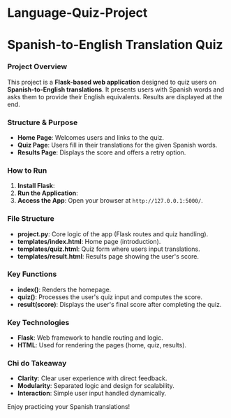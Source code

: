 # Language-Quiz-Project
# Spanish-to-English Translation Quiz

### Project Overview
This project is a **Flask-based web application** designed to quiz users on **Spanish-to-English translations**. It presents users with Spanish words and asks them to provide their English equivalents. Results are displayed at the end.

### Structure & Purpose
- **Home Page**: Welcomes users and links to the quiz.
- **Quiz Page**: Users fill in their translations for the given Spanish words.
- **Results Page**: Displays the score and offers a retry option.

### How to Run
1. **Install Flask**:
2. **Run the Application**:
3. **Access the App**: Open your browser at `http://127.0.0.1:5000/`.

### File Structure
- **project.py**: Core logic of the app (Flask routes and quiz handling).
- **templates/index.html**: Home page (introduction).
- **templates/quiz.html**: Quiz form where users input translations.
- **templates/result.html**: Results page showing the user's score.

### Key Functions
- **index()**: Renders the homepage.
- **quiz()**: Processes the user's quiz input and computes the score.
- **result(score)**: Displays the user's final score after completing the quiz.

### Key Technologies
- **Flask**: Web framework to handle routing and logic.
- **HTML**: Used for rendering the pages (home, quiz, results).

### Chi do Takeaway
- **Clarity**: Clear user experience with direct feedback.
- **Modularity**: Separated logic and design for scalability.
- **Interaction**: Simple user input handled dynamically.

Enjoy practicing your Spanish translations!




